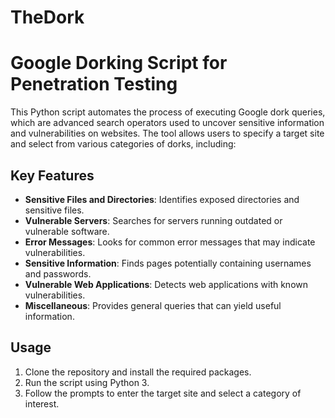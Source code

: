 # TheDork
# Google Dorking Script for Penetration Testing

This Python script automates the process of executing Google dork queries, which are advanced search operators used to uncover sensitive information and vulnerabilities on websites. The tool allows users to specify a target site and select from various categories of dorks, including:

## Key Features
- **Sensitive Files and Directories**: Identifies exposed directories and sensitive files.
- **Vulnerable Servers**: Searches for servers running outdated or vulnerable software.
- **Error Messages**: Looks for common error messages that may indicate vulnerabilities.
- **Sensitive Information**: Finds pages potentially containing usernames and passwords.
- **Vulnerable Web Applications**: Detects web applications with known vulnerabilities.
- **Miscellaneous**: Provides general queries that can yield useful information.

## Usage
1. Clone the repository and install the required packages.
2. Run the script using Python 3.
3. Follow the prompts to enter the target site and select a category of interest.
